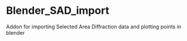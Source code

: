 Blender_SAD_import
==================

Addon for importing Selected Area Diffraction data and plotting points in blender
